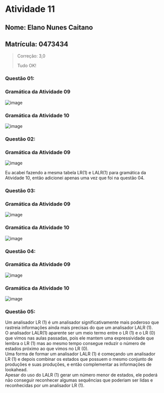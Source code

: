 # Atividade 11
## Nome: Elano Nunes Caitano
## Matrícula: 0473434
> Correção: 3,0
> 
> Tudo OK!
### Questão 01:

### Gramática da Atividade 09
 ![image](https://drive.google.com/uc?export=view&id=1B_QnXNOKdgGL57hbUKgtGQJVNvCJGUlX)
 
### Gramática da Atividade 10
 ![image](https://drive.google.com/uc?export=view&id=1BpTaTGAVFTRxT8YFPm_JXTScM6yQGz1-)
 
### Questão 02:  
### Gramática da Atividade 09
  ![image](https://drive.google.com/uc?export=view&id=1IAN59YBYNhandmwlZH9d_VBx9ON-S9F7)
 
Eu acabei fazendo a mesma tabela LR(1) e LALR(1) para gramática da Atividade 10, então adicionei apenas uma vez que foi na questão 04.


### Questão 03:  
### Gramática da Atividade 09
 ![image](https://drive.google.com/uc?export=view&id=18KeEOd14fasysR8_yTvEU6av9mNF26Tb)
 
### Gramática da Atividade 10
 ![image](https://drive.google.com/uc?export=view&id=1nZAllm-KNx47JKlQtcNn-hCfA0p-cnSp)

### Questão 04:
### Gramática da Atividade 09
 ![image](https://drive.google.com/uc?export=view&id=1uc2KGReDbhr-2zWd_6H7YVLMBXaAJxch)
 
### Gramática da Atividade 10
 ![image](https://drive.google.com/uc?export=view&id=1xRjC128F458Pn0dFO-ZJB-NBEINADfSx)


### Questão 05:
Um analisador LR (1) é um analisador significativamente mais poderoso que rastreia informações ainda mais precisas do que um analisador LALR (1). <br />
O analisador LALR(1) aparente ser um meio termo entre o LR (1) e o LR (0) que vimos nas aulas passadas, pois ele mantem uma expressividade que lembra o LR (1) mas ao mesmo tempo consegue reduzir o número de estados próximo ao que vimos no LR (0). <br />
Uma forma de formar um analisador LALR (1) é começando um analisador LR (1) e depois combinar os estados que possuem o mesmo conjunto de produções e suas produções, e então complementar as informações de lookahead. <br />
Apesar do uso do LALR (1) gerar um número menor de estados, ele poderá não conseguir reconhecer algumas sequências que poderiam ser lidas e reconhecidas por um analisador LR (1). <br />
